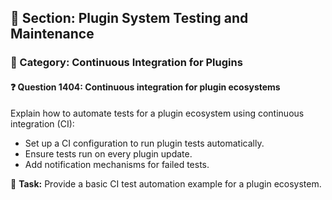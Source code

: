 ## 📘 Section: Plugin System Testing and Maintenance  
### 🔹 Category: Continuous Integration for Plugins  
#### ❓ Question 1404: Continuous integration for plugin ecosystems

Explain how to automate tests for a plugin ecosystem using continuous integration (CI):

- Set up a CI configuration to run plugin tests automatically.
- Ensure tests run on every plugin update.
- Add notification mechanisms for failed tests.

🔧 **Task:** Provide a basic CI test automation example for a plugin ecosystem.

